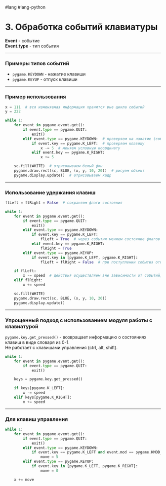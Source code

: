 #lang #lang-python 

# 3. Обработка событий клавиатуры

**Event**  - событие  
**Event.type** - тип события

---

### Примеры типов событий

- `pygame.KEYDOWN` - нажатие клавиши
- `pygame.KEYUP` - отпуск клавиши

---

### Пример использования

```python
x = 111  # вся изменяемая информация хранится вне цикла событий
y = 222

while 1:
    for event in pygame.event.get():
        if event.type == pygame.QUIT:
            exit()
        elif event.type == pygame.KEYDOWN:  # проверяем на нажатие (событие активно только 1 итерацию цикла)
            if event.key == pygame.K_LEFT:  # проверяем клавишу
                x -= 5  # меняем условную координату
            elif event.key == pygame.K_RIGHT:
                x += 5

    sc.fill(WHITE)  # отрисовываем белый фон
    pygame.draw.rect(sc, BLUE, (x, y, 10, 20))  # рисуем объект
    pygame.display.update()  # отрисовываем кадр
```

---

### Использование удержания клавиш

```python
flLeft = flRight = False  # сохраняем флаги состояния

while 1:
    for event in pygame.event.get():
        if event.type == pygame.QUIT:
            exit()
        elif event.type == pygame.KEYDOWN:
            if event.key == pygame.K_LEFT:
                flLeft = True  # через события меняем состояние флагов
            elif event.key == pygame.K_RIGHT:
                flRight = True
        elif event.type == pygame.KEYUP:
            if event.key in [pygame.K_LEFT, pygame.K_RIGHT]:
                flLeft = flRight = False  # при поступлении события отпускания возвращаем состояние флагов

    if flLeft:
        x -= speed  # действия осуществляем вне зависимости от событий, а только по состоянию флагов
    elif flRight:
        x += speed

    sc.fill(WHITE)
    pygame.draw.rect(sc, BLUE, (x, y, 10, 20))
    pygame.display.update()
```

---

### Упрощенный подход с использованием модуля работы с клавиатурой

`pygame.key.get_pressed()` - возвращает информацию о состояниях клавиш в виде словаря из 0-1.  
Не работает с клавишами управления (ctrl, alt, shift).

```python
while 1:
    for event in pygame.event.get():
        if event.type == pygame.QUIT:
            exit()

    keys = pygame.key.get_pressed()

    if keys[pygame.K_LEFT]:
        x -= speed
    elif keys[pygame.K_RIGHT]:
        x += speed
```

---

### Для клавиш управления

```python
while 1:
    for event in pygame.event.get():
        if event.type == pygame.QUIT:
            exit()
        elif event.type == pygame.KEYDOWN:
            if event.key == pygame.K_LEFT and event.mod == pygame.KMOD_LCTRL:
                move = 5
        elif event.type == pygame.KEYUP:
            if event.key in [pygame.K_LEFT, pygame.K_RIGHT]:
                move = 0

    x += move
```
